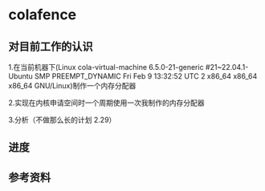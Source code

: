 # colafence

## 对目前工作的认识

1.在当前机器下(Linux cola-virtual-machine 6.5.0-21-generic #21~22.04.1-Ubuntu SMP PREEMPT_DYNAMIC Fri Feb  9 13:32:52 UTC 2 x86_64 x86_64 x86_64 GNU/Linux)制作一个内存分配器

2.实现在内核申请空间时一个周期使用一次我制作的内存分配器

3.分析（不做那么长的计划 2.29）

## 进度

## 参考资料

